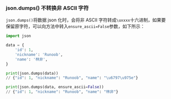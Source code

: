 ### json.dumps() 不转换非 ASCII 字符

`json.dumps()`将数据 json 化时，会将非 ASCII 字符转成`\uxxxx`十六进制，如果要保留原字符，可以向方法中转入`ensure_ascii=False`参数，如下所示：

```Python
import json

data = {
    'id': 1,
    'nickname': 'Runoob',
    'name': '林非',
}

print(json.dumps(data))
// {"id": 1, "nickname": "Runoob", "name": "\u6797\u975e"}

print(json.dumps(data, ensure_ascii=False))
// {"id": 1, "nickname": "Runoob", "name": "林非"}
```


